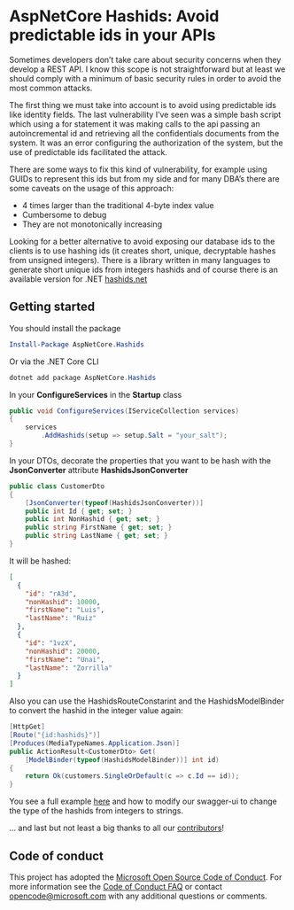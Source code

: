 # AspNetCore Hashids: Avoid predictable ids in your APIs

Sometimes developers don’t take care about security concerns when they develop a REST API. I know this scope is not straightforward but at least we should comply with a minimum of basic security rules in order to avoid the most common attacks.

The first thing we must take into account is to avoid using predictable ids like identity fields. The last vulnerability I’ve seen was a simple bash script which using a for statement it was making calls to the api passing an autoincremental id and retrieving all the confidentials documents from the system. It was an error configuring the authorization of the system, but the use of predictable ids facilitated the attack.

There are some ways to fix this kind of vulnerability, for example using GUIDs to represent this ids but from my side and for many DBA’s there are some caveats on the usage of this approach:

- 4 times larger than the traditional 4-byte index value
- Cumbersome to debug
- They are not monotonically increasing

Looking for a better alternative to avoid exposing our database ids to the clients is to use hashing ids (it creates short, unique, decryptable hashes from unsigned integers). There is a library written in many languages to generate short unique ids from integers hashids and of course there is an available version for .NET [hashids.net](https://hashids.org/net/)

## Getting started

You should install the package

```PowerShell
Install-Package AspNetCore.Hashids
```

Or via the .NET Core CLI

```csharp
dotnet add package AspNetCore.Hashids
```

In your **ConfigureServices** in the **Startup** class

```csharp
public void ConfigureServices(IServiceCollection services)
{
    services
        .AddHashids(setup => setup.Salt = "your_salt");
}
```

In your DTOs, decorate the properties that you want to be hash with the **JsonConverter** attribute **HashidsJsonConverter**

```csharp
public class CustomerDto
{
    [JsonConverter(typeof(HashidsJsonConverter))]
    public int Id { get; set; }
    public int NonHashid { get; set; }
    public string FirstName { get; set; }
    public string LastName { get; set; }
}
```

It will be hashed:

```json
[
  {
    "id": "rA3d",
    "nonHashid": 10000,
    "firstName": "Luis",
    "lastName": "Ruiz"
  },
  {
    "id": "1vzX",
    "nonHashid": 20000,
    "firstName": "Unai",
    "lastName": "Zorrilla"
  }
]
```

Also you can use the HashidsRouteConstarint and the HashidsModelBinder to convert the hashid in the integer value again:

```csharp
[HttpGet]
[Route("{id:hashids}")]
[Produces(MediaTypeNames.Application.Json)]
public ActionResult<CustomerDto> Get(
    [ModelBinder(typeof(HashidsModelBinder))] int id)
{
    return Ok(customers.SingleOrDefault(c => c.Id == id));
}
```

You see a full example [here](https://github.com/Xabaril/AspNetCore.Hashids/samples/WebApi) and how to modify our swagger-ui to change the type of the hashids from integers to strings.

... and last but not least a big thanks to all our [contributors](https://github.com/Xabaril/Balea/graphs/contributors)!

## Code of conduct

This project has adopted the [Microsoft Open Source Code of Conduct](https://opensource.microsoft.com/codeofconduct/). For more information see the [Code of Conduct FAQ](https://opensource.microsoft.com/codeofconduct/faq/) or contact [opencode@microsoft.com](mailto:opencode@microsoft.com) with any additional questions or comments.
